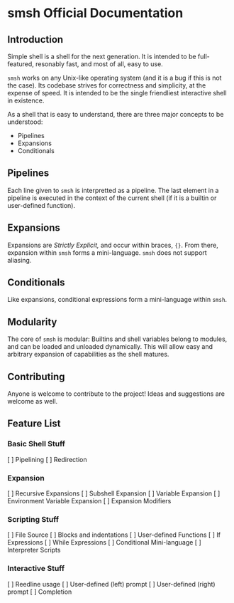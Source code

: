 smsh Official Documentation
===========================

Introduction
------------

Simple shell is a shell for the next generation.
It is intended to be full-featured, resonably fast, and most of all, easy to use.

`smsh` works on any Unix-like operating system (and it is a bug if this is not the case).
Its codebase strives for correctness and simplicity, at the expense of speed.
It is intended to be the single friendliest interactive shell in existence.


As a shell that is easy to understand, 
there are three major concepts to be understood:
- Pipelines
- Expansions
- Conditionals

## Pipelines
Each line given to `smsh` is interpretted as a pipeline.
The last element in a pipeline is executed in the context of the current shell
(if it is a builtin or user-defined function).

## Expansions
Expansions are _Strictly Explicit,_ and occur within braces, `{}`.
From there, expansion within `smsh` forms a mini-language.
`smsh` does not support aliasing.

## Conditionals
Like expansions, conditional expressions form a mini-language within `smsh`.

## Modularity
The core of `smsh` is modular: Builtins and shell variables belong to 
modules, and can be loaded and unloaded dynamically.
This will allow easy and arbitrary expansion of capabilities as the
shell matures.

## Contributing
Anyone is welcome to contribute to the project! Ideas and suggestions are welcome as well.


## Feature List
### Basic Shell Stuff
[ ] Pipelining
[ ] Redirection

### Expansion
[ ] Recursive Expansions
[ ] Subshell Expansion
[ ] Variable Expansion
[ ] Environment Variable Expansion
[ ] Expansion Modifiers

### Scripting Stuff
[ ] File Source
[ ] Blocks and indentations
[ ] User-defined Functions
[ ] If Expressions
[ ] While Expressions
[ ] Conditional Mini-language
[ ] Interpreter Scripts

### Interactive Stuff
[ ] Reedline usage
[ ] User-defined (left) prompt
[ ] User-defined (right) prompt
[ ] Completion
